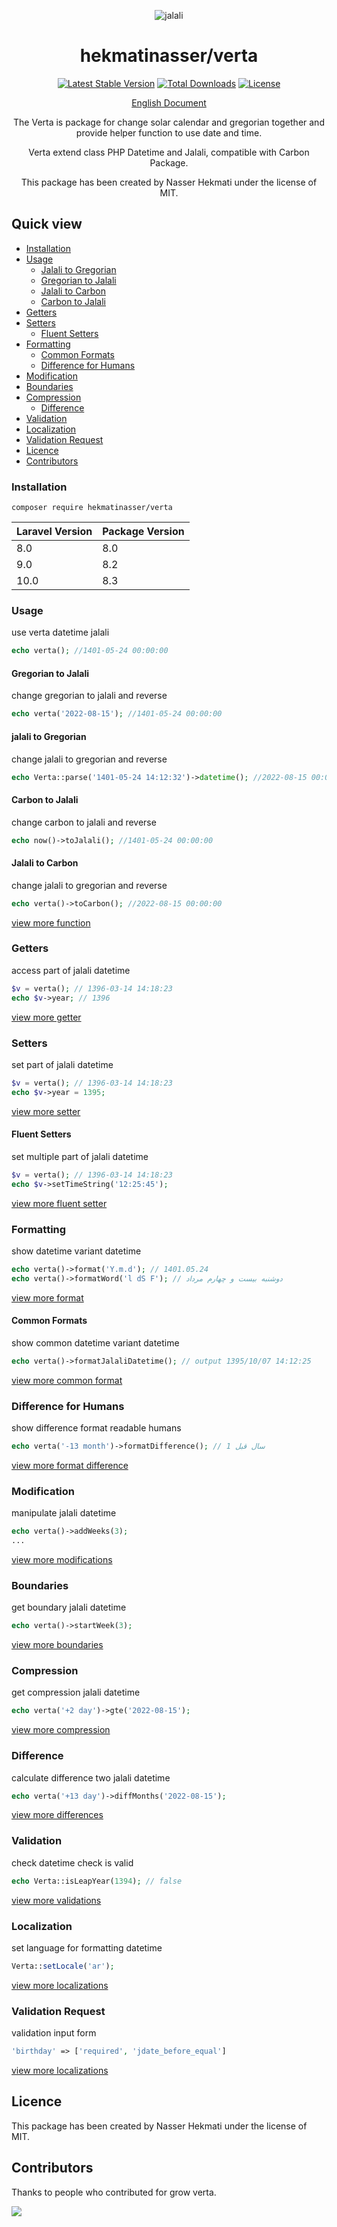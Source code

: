 <p align="center">
<img src="https://raw.githubusercontent.com/hekmatinasser/verta/master/logo.png" alt="jalali">
</p>
<h1 align="center">hekmatinasser/verta</h1>
<p align="center">
<a href="https://packagist.org/packages/hekmatinasser/verta"><img src="https://poser.pugx.org/hekmatinasser/verta/v/stable" alt="Latest Stable Version"></a>
<a href="https://packagist.org/packages/hekmatinasser/verta"><img src="https://poser.pugx.org/hekmatinasser/verta/downloads" alt="Total Downloads"></a>
<a href="https://packagist.org/packages/hekmatinasser/verta"><img src="https://poser.pugx.org/hekmatinasser/verta/license" alt="License"></a>
</p>

<p align="center">
<a href="https://hekmatinasser.github.io/verta">English Document</a>
</p>

<p align="center">The Verta is package for change solar calendar and gregorian together and provide helper function to use date and time.</p>
<p align="center">Verta extend class PHP Datetime and Jalali, compatible with Carbon Package.</p>
<p align="center">This package has been created by Nasser Hekmati under the license of MIT.</p>


## Quick view
     
- [Installation](#installation)
- [Usage](#usage)
    - [Jalali to Gregorian](#jalali-to-gregorian)
    - [Gregorian to Jalali](#gregorian-to-jalali)
    - [Jalali to Carbon](#jalali-to-carbon)
    - [Carbon to Jalali](#carbon-to-jalali)
- [Getters](#getters)
- [Setters](#setters)
  - [Fluent Setters](#fluent-setters)
- [Formatting](#formatting)
  - [Common Formats](#common-formats)
  - [Difference for Humans](#difference-for-humans)
- [Modification](#modification)
- [Boundaries](#boundaries)
- [Compression](#compression)
  - [Difference](#difference)
- [Validation](#validation)
- [Localization](#localization)
- [Validation Request](#validation-request)
- [Licence](#licence)
- [Contributors](#contributors)

### Installation

```shell
composer require hekmatinasser/verta
```

<table>
    <thead>
    <tr>
        <th>Laravel Version</th>
        <th>Package Version</th>
    </tr>
    </thead>
    <tbody>
    <tr>
        <td>8.0</td>
        <td>8.0</td>
    </tr>
    <tr>
        <td>9.0</td>
        <td>8.2</td>
    </tr>
    <tr>
        <td>10.0</td>
        <td>8.3</td>
    </tr>
    </tbody>
</table>

### Usage
<p>use verta datetime jalali</p>

```php
echo verta(); //1401-05-24 00:00:00
```

#### Gregorian to Jalali
<p>change gregorian to jalali and reverse</p>

```php
echo verta('2022-08-15'); //1401-05-24 00:00:00
```

#### jalali to Gregorian
<p>change jalali to gregorian and reverse</p>

```php
echo Verta::parse('1401-05-24 14:12:32')->datetime(); //2022-08-15 00:00:00
```

#### Carbon to Jalali
<p>change carbon to jalali and reverse</p>

```php
echo now()->toJalali(); //1401-05-24 00:00:00
```

#### Jalali to Carbon
<p>change jalali to gregorian and reverse</p>

```php
echo verta()->toCarbon(); //2022-08-15 00:00:00
```
[view more function](https://hekmatinasser.github.io/verta/#instantiate)

### Getters
<p>access part of jalali datetime</p>

```php
$v = verta(); // 1396-03-14 14:18:23
echo $v->year; // 1396
```
[view more getter](https://hekmatinasser.github.io/verta/#getter)

### Setters
<p>set part of jalali datetime</p>

```php
$v = verta(); // 1396-03-14 14:18:23
echo $v->year = 1395;
```
[view more setter](https://hekmatinasser.github.io/verta/#setter)


#### Fluent Setters
<p>set multiple part of jalali datetime</p>

```php
$v = verta(); // 1396-03-14 14:18:23
echo $v->setTimeString('12:25:45');
```
[view more fluent setter](https://hekmatinasser.github.io/verta/#set_date_time)


### Formatting
<p>show datetime variant datetime</p>

```php
echo verta()->format('Y.m.d'); // 1401.05.24
echo verta()->formatWord('l dS F'); // دوشنبه بیست و چهارم مرداد
```
[view more format](https://hekmatinasser.github.io/verta/#formatting)


#### Common Formats
<p>show common datetime variant datetime</p>

```php
echo verta()->formatJalaliDatetime(); // output 1395/10/07 14:12:25
```
[view more common format](https://hekmatinasser.github.io/verta/#format_date_time)


### Difference for Humans
<p>show difference format readable humans</p>

```php
echo verta('-13 month')->formatDifference(); // 1 سال قبل
```
[view more format difference](https://hekmatinasser.github.io/verta/#format_difference)

### Modification
<p>manipulate jalali datetime</p>

```php
echo verta()->addWeeks(3); 
...
```
[view more modifications](https://hekmatinasser.github.io/verta/#modification)

### Boundaries
<p>get boundary jalali datetime</p>

```php
echo verta()->startWeek(3); 
```
[view more boundaries](https://hekmatinasser.github.io/verta/#boundaries)

### Compression
<p>get compression jalali datetime</p>

```php
echo verta('+2 day')->gte('2022-08-15');
```
[view more compression](https://hekmatinasser.github.io/verta/#comparison)


### Difference
<p>calculate difference two jalali datetime</p>

```php
echo verta('+13 day')->diffMonths('2022-08-15'); 
```
[view more differences](https://hekmatinasser.github.io/verta/#difference)

### Validation
<p>check datetime check is valid </p>

```php
echo Verta::isLeapYear(1394); // false
```
[view more validations](https://hekmatinasser.github.io/verta/#validation)


### Localization
<p>set language for formatting datetime</p>

```php
Verta::setLocale('ar');
```
[view more localizations](https://hekmatinasser.github.io/verta/#localization)


### Validation Request
<p>validation input form</p>

```php
'birthday' => ['required', 'jdate_before_equal']
```
[view more localizations](https://hekmatinasser.github.io/verta/#laravel_validation)


## Licence

This package has been created by Nasser Hekmati under the license of MIT.

## Contributors
Thanks to people who contributed for grow verta.

<a href="https://github.com/hekmatinasser/verta/graphs/contributors"><img src="https://opencollective.com/verta/contributors.svg?button=false" /></a>
